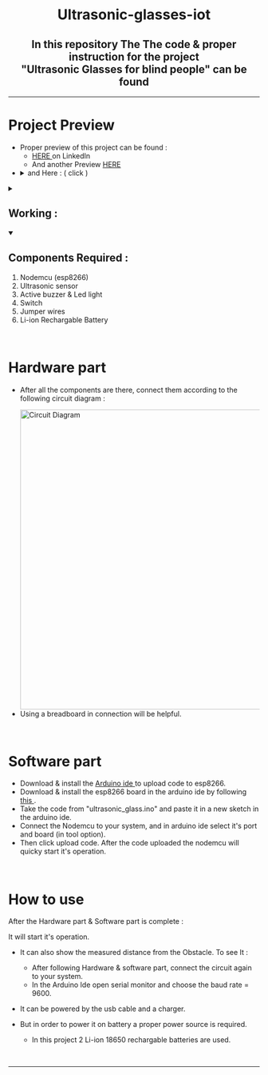 <h1 align="center"><strong>Ultrasonic-glasses-iot</strong></h1>
<p><h2 align="center">In this repository The The code & proper instruction for the project <br> "Ultrasonic Glasses for blind people" can be found</h2>
</p>
<hr> 

Project Preview
============
* Proper preview of this project can be found :
  * [ HERE ](https://www.linkedin.com/posts/satyajit-nayak-42b8a01a1_ultrasonic-glasses-designed-for-people-activity-7090581692050026497-TZze?utm_source=share&utm_medium=member_desktop) on LinkedIn
  * And another Preview [ HERE ](https://www.linkedin.com/posts/satyajit-nayak-42b8a01a1_found-a-cool-use-of-this-ultrasonic-glasses-activity-7090589825342332928-lf6P?utm_source=share&utm_medium=member_desktop)
* <details close> 
  <summary> and Here : ( click )</summary>
  <br><img alt="Circuit Diagram" width="300" src="https://github.com/PuL5TaR/simple-web-animation-01/assets/77431114/d0ccabbe-df6a-4d9e-86a5-fbcea69f070c"/>
  </details>

<details close> 
  <summary><h2>Working : </h2></summary>
    <ol>
      <li>With this glasses on, A blind people can easily navigate his/her environment.</li>
      <li>The ultrasonic sensor in the glass measures the distance from an obstacle infront and sends it to the esp8266 microcontroller.</li>
      <li>The microcontroller then does the logic, so that if the obstacle distance from sensor is less than 35cm, Then it turn on the buzzer and led.</li>
      <li>Also if the distance gets lower then this alert signal intensifies and vice versa.</li>
    </ol>
</details>

<details open> 
  <summary><h2>Components Required : </h2></summary>
    <ol>
      <li>Nodemcu (esp8266)</li>
      <li>Ultrasonic sensor</li>
      <li>Active buzzer & Led light</li>
      <li>Switch</li>
      <li>Jumper wires</li>
      <li>Li-ion Rechargable Battery</li>
    </ol>
</details>
<br>

Hardware part
============
* After all the components are there, connect them according to the following circuit diagram : 
   <p></p><img alt="Circuit Diagram" width="600" src="https://github.com/PuL5TaR/Ascii-art-generator-py/assets/77431114/b9a8661c-bfeb-4792-a2fd-bc80d71cb221"/><br>
* Using a breadboard in connection will be helpful.
  
<br>

Software part
============
* Download & install the [ Arduino ide ](https://www.arduino.cc/en/software/) to upload code to esp8266.
* Download & install the esp8266 board in the arduino ide by following [ this ](https://randomnerdtutorials.com/how-to-install-esp8266-board-arduino-ide/).
* Take the code from "ultrasonic_glass.ino" and paste it in a new sketch in the arduino ide.
* Connect the Nodemcu to your system, and in arduino ide select it's port and board (in tool option).
* Then click upload code. After the code uploaded the nodemcu will quicky start it's operation.
  
<br>

How to use
============
After the Hardware part & Software part is complete : 

It will start it's operation.

* It can also show the measured distance from the Obstacle. To see It : 
  * After following Hardware & software part, connect the circuit again to your system.
  * In the Arduino Ide open serial monitor and choose the baud rate = 9600.

* It can be powered by the usb cable and a charger.
* But in order to power it on battery a proper power source is required.
     * In this project 2 Li-ion 18650 rechargable batteries are used.

<br>
<hr>

